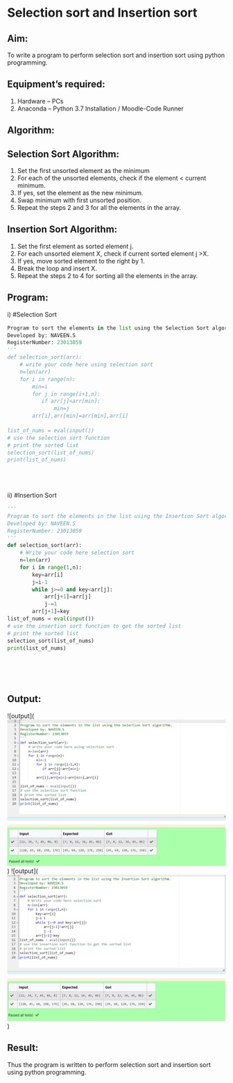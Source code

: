 # Selection sort and Insertion sort
## Aim:
To write a program to perform selection sort and insertion sort using python programming.
## Equipment’s required:
1.	Hardware – PCs
2.	Anaconda – Python 3.7 Installation / Moodle-Code Runner
## Algorithm:
## Selection Sort Algorithm:
1.	Set the first unsorted element as the minimum
2.	For each of the unsorted elements, check if the element < current minimum.
3.	If yes, set the element as the new minimum.
4.	Swap minimum with first unsorted position.
5.	Repeat the steps 2 and 3 for all the elements in the array.
## Insertion Sort Algorithm:
1.	Set the first element as sorted element j.
2.	For each unsorted element X, check if current sorted element j >X.
3.	If yes, move sorted element to the right by 1.
4.	Break the loop and insert X.
5.	Repeat the steps 2 to 4 for sorting all the elements in the array.
## Program:
i)	#Selection Sort
```py 
Program to sort the elements in the list using the Selection Sort algorithm.
Developed by: NAVEEN.S
RegisterNumber: 23013059
'''
def selection_sort(arr):
    # write your code here using selection sort
    n=len(arr)
    for i in range(n):
        min=i
        for j in range(i+1,n):
           if arr[j]<arr[min]:
               min=j
        arr[i],arr[min]=arr[min],arr[i]
    
list_of_nums = eval(input())
# use the selection sort function
# print the sorted list
selection_sort(list_of_nums)
print(list_of_nums)





```
ii)	#Insertion Sort
```py
''' 
Program to sort the elements in the list using the Insertion Sort algorithm.
Developed by: NAVEEN.S
RegisterNumber: 23013059
'''
def selection_sort(arr):
    # Write your code here selection sort
    n=len(arr)
    for i in range(1,n):
        key=arr[i]
        j=i-1
        while j>=0 and key<arr[j]:
            arr[j+1]=arr[j]
            j-=1
        arr[j+1]=key
list_of_nums = eval(input())
# use the insertion sort function to get the sorted list
# print the sorted list
selection_sort(list_of_nums)
print(list_of_nums)






```

## Output:
![output](![Alt text](image.png))
![output](![Alt text](image-1.png))


## Result:
Thus the program is written to perform selection sort and insertion sort using python programming.
